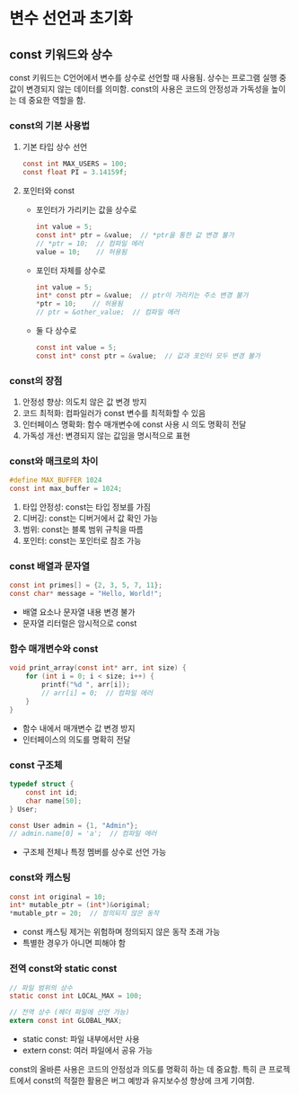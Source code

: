 # 변수 선언과 초기화

## const 키워드와 상수

const 키워드는 C언어에서 변수를 상수로 선언할 때 사용됨. 상수는 프로그램 실행 중 값이 변경되지 않는 데이터를 의미함. const의 사용은 코드의 안정성과 가독성을 높이는 데 중요한 역할을 함.

### const의 기본 사용법

1. 기본 타입 상수 선언

   ```c
   const int MAX_USERS = 100;
   const float PI = 3.14159f;
   ```

2. 포인터와 const
   - 포인터가 가리키는 값을 상수로

     ```c
     int value = 5;
     const int* ptr = &value;  // *ptr을 통한 값 변경 불가
     // *ptr = 10;  // 컴파일 에러
     value = 10;    // 허용됨
     ```

   - 포인터 자체를 상수로

     ```c
     int value = 5;
     int* const ptr = &value;  // ptr이 가리키는 주소 변경 불가
     *ptr = 10;    // 허용됨
     // ptr = &other_value;  // 컴파일 에러
     ```

   - 둘 다 상수로

     ```c
     const int value = 5;
     const int* const ptr = &value;  // 값과 포인터 모두 변경 불가
     ```

### const의 장점

1. 안정성 향상: 의도치 않은 값 변경 방지
2. 코드 최적화: 컴파일러가 const 변수를 최적화할 수 있음
3. 인터페이스 명확화: 함수 매개변수에 const 사용 시 의도 명확히 전달
4. 가독성 개선: 변경되지 않는 값임을 명시적으로 표현

### const와 매크로의 차이

```c
#define MAX_BUFFER 1024
const int max_buffer = 1024;
```

1. 타입 안정성: const는 타입 정보를 가짐
2. 디버깅: const는 디버거에서 값 확인 가능
3. 범위: const는 블록 범위 규칙을 따름
4. 포인터: const는 포인터로 참조 가능

### const 배열과 문자열

```c
const int primes[] = {2, 3, 5, 7, 11};
const char* message = "Hello, World!";
```

- 배열 요소나 문자열 내용 변경 불가
- 문자열 리터럴은 암시적으로 const

### 함수 매개변수와 const

```c
void print_array(const int* arr, int size) {
    for (int i = 0; i < size; i++) {
        printf("%d ", arr[i]);
        // arr[i] = 0;  // 컴파일 에러
    }
}
```

- 함수 내에서 매개변수 값 변경 방지
- 인터페이스의 의도를 명확히 전달

### const 구조체

```c
typedef struct {
    const int id;
    char name[50];
} User;

const User admin = {1, "Admin"};
// admin.name[0] = 'a';  // 컴파일 에러
```

- 구조체 전체나 특정 멤버를 상수로 선언 가능

### const와 캐스팅

```c
const int original = 10;
int* mutable_ptr = (int*)&original;
*mutable_ptr = 20;  // 정의되지 않은 동작
```

- const 캐스팅 제거는 위험하며 정의되지 않은 동작 초래 가능
- 특별한 경우가 아니면 피해야 함

### 전역 const와 static const

```c
// 파일 범위의 상수
static const int LOCAL_MAX = 100;

// 전역 상수 (헤더 파일에 선언 가능)
extern const int GLOBAL_MAX;
```

- static const: 파일 내부에서만 사용
- extern const: 여러 파일에서 공유 가능

const의 올바른 사용은 코드의 안정성과 의도를 명확히 하는 데 중요함. 특히 큰 프로젝트에서 const의 적절한 활용은 버그 예방과 유지보수성 향상에 크게 기여함.
